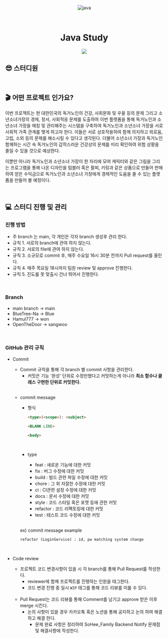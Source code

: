
<div align="center">
  
![java](https://user-images.githubusercontent.com/81874493/203022421-4daf68c7-aee9-4a72-af86-035588c4c0c0.png)

<br>
	
# Java Study
  <img src="https://img.shields.io/badge/JAVA-007396?style=for-the-badge&logo=java&logoColor=white">

	
</div>

## 😎 스터디원


<br>

## 🎬 어떤 프로젝트 인가요?

이번 프로젝트는 현 대한민국의 독거노인의 건강, 사회문화 및 우울 등의 문제 그리고 소년소녀가장의 경제, 정서, 사회적응 문제를 도출하여
이번 플랫폼을 통해 독거노인과 소년소녀 가장을 매칭 및 관리해주는 시스템을 구축하여 독거노인과 소년소녀 가장을 서로 사회적 가족 관계를 맺게 하고자 한다.
이들은 서로 상호작용하여 함께 의지하고 외로움, 고립, 소외 등의 문제를 해소시킬 수 있다고 생각된다. 더불어 소년소녀 가장과 독거노인 함께하는 시간 속 독거노인의 갑작스러운 건강상의 문제를 미리 확인하여 위험 상황을 줄일 수 있을 것으로 예상한다.

이뿐만 아니라 독거노인과 소년소녀 가장이 한 자리에 모여 캐릭터와 같은 그림을 그리는 프로그램을 통해 나온 디자인을 텀블러 혹은 팔찌, 키링과 같은 상품으로 만들어 판매하여 얻은 수익금으로 독거노인과 소년소녀 가장에게 경제적인 도움을 줄 수 있는 플랫폼을 만들어 볼 예정이다. 



<br>

## 💻 스터디 진행 및 관리

###  진행 방법

- 주 branch 는 main, 각 개인은 각자 branch 생성후 관리 한다. 
- 규칙 1. 서로의 branch에 관여 하지 않는다. 
- 규칙 2. 서로의 file에 관여 하지 않는다.
- 규칙 3. 소규모로 commit 후, 매주 수요일 16시 30분 전까지 Pull request를 올린다.
- 규칙 4. 매주 목요일 18시까지 팀원 review 및 approve 진행한다.
- 규칙 5. 진도를 못 맞출시 건너 뛰어서 진행한다. 

<br>

###  Branch

- main branch  -> main 
- BlueTree-Na  -> Blue 
- Hamul777  -> won
- OpenTheDoor  -> sangwoo 

<br>

### GitHub 관리 규칙

- Commit
    - Commit 규칙을 통해 각 branch 별 commit 사항을 관리한다.
        - 커밋은 기능 '완성' 단위로  수정만했다고 커밋하는게 아니라  **최소 함수나 클래스 구현한 단위로 커밋한다.**

    <br>
    
    - commit message
        - 형식
            
            ```markdown
            <type>(<scope>): <subject>          
            
            <BLANK LINE>
            
            <body>
            ```
            
            <br>
            
        - type
            - feat : 새로운 기능에 대한 커밋
            - fix : 버그 수정에 대한 커밋
            - build : 빌드 관련 파일 수정에 대한 커밋
            - chore : 그 외 자잘한 수정에 대한 커밋
            - ci : CI관련 설정 수정에 대한 커밋
            - docs : 문서 수정에 대한 커밋
            - style : 코드 스타일 혹은 포맷 등에 관한 커밋
            - refactor :  코드 리팩토링에 대한 커밋
            - test : 테스트 코드 수정에 대한 커밋
        
        <br>
        
        ex) commit message example
        
        `refactor (LoginService) : id, pw matching system change`


<br>

- Code review
    - 프로젝트 코드 변경사항이 있을 시 각 branch를 통해 Pull Request를 작성한다.
        - reviewer에 함께 프로젝트를 진행하는 인원을 태그한다.
        - 코드 변경 진행 중 일시 `WIP` 태그를 통해  코드 리뷰를 미룰 수 있다.
    
    <br>
    
    - Pull Request는 코드 리뷰를 통해 Comment를 남기고 approve 받은 이후 merge 시킨다.
        - 논의 사항이 있을 경우 카카오톡 혹은 노션을 통해 공지하고 논의 하여 해결하고 해결 한다.
            - 문제 완료 사항은 정리하여 SoHee_Family Backend Notify 문제점 및 해결사항에 작성한다.

<br>



